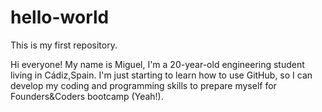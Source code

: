 # hello-world
This is my first repository.

Hi everyone! My name is Miguel, I'm a 20-year-old engineering student living in Cádiz,Spain. I'm just starting to learn how to use GitHub, so I can develop my coding and programming skills to prepare myself for Founders&Coders bootcamp (Yeah!).
